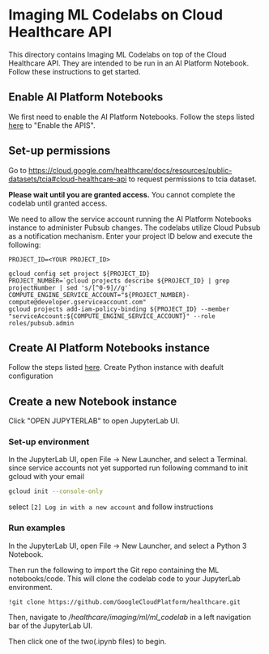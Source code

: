 # Imaging ML Codelabs on Cloud Healthcare API

This directory contains Imaging ML Codelabs on top of the Cloud Healthcare API. They are intended to be run in an AI Platform Notebook. Follow these instructions to get started.

## Enable AI Platform Notebooks

We first need to enable the AI Platform Notebooks. Follow the steps listed [here](https://cloud.google.com/ai-platform/notebooks/docs/before-you-begin) to "Enable the APIS".

## Set-up permissions

Go to https://cloud.google.com/healthcare/docs/resources/public-datasets/tcia#cloud-healthcare-api to request permissions to tcia dataset.

**Please wait until you are granted access.** You cannot complete the codelab until granted access.

We need to allow the service account running the AI Platform Notebooks instance to administer Pubsub changes. The codelabs utilize Cloud Pubsub as a notification mechanism. Enter your project ID below and execute the following:

```shell
PROJECT_ID=<YOUR PROJECT_ID>

gcloud config set project ${PROJECT_ID}
PROJECT_NUMBER=`gcloud projects describe ${PROJECT_ID} | grep projectNumber | sed 's/[^0-9]//g'`
COMPUTE_ENGINE_SERVICE_ACCOUNT="${PROJECT_NUMBER}-compute@developer.gserviceaccount.com"
gcloud projects add-iam-policy-binding ${PROJECT_ID} --member "serviceAccount:${COMPUTE_ENGINE_SERVICE_ACCOUNT}" --role roles/pubsub.admin
```
## Create AI Platform Notebooks instance

Follow the steps listed [here](https://cloud.google.com/ai-platform/notebooks/docs/create-new). Create Python instance with deafult configuration 

## Create a new Notebook instance


Click "OPEN JUPYTERLAB" to open JupyterLab UI.

### Set-up environment
In the JupyterLab UI, open File -> New Launcher, and select a Terminal.
since service accounts not yet supported run following command to init gcloud with your email
```bash
gcloud init --console-only
```
select `[2] Log in with a new account` and follow instructions

### Run examples 

In the JupyterLab UI, open File -> New Launcher, and select a Python 3 Notebook.

Then run the following to import the Git repo containing the ML notebooks/code. This will clone the codelab code to your JupyterLab environment.

```ipython
!git clone https://github.com/GoogleCloudPlatform/healthcare.git
```

Then, navigate to */healthcare/imaging/ml/ml_codelab* in a left navigation bar of the JupyterLab UI.

Then click one of the two(.ipynb files) to begin.
